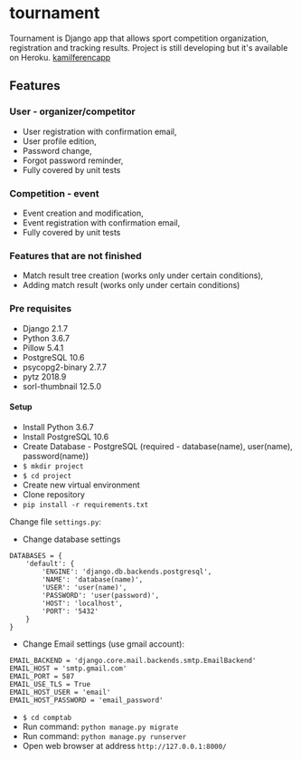  # tournament

Tournament is Django app that allows sport competition organization, registration and tracking results. Project is still developing but it's available on Heroku. 
[kamilferencapp](https://kamilferencapp.herokuapp.com/) 

## Features
### User - organizer/competitor
- User registration with confirmation email,
- User profile edition,
- Password change,
- Forgot password reminder,
- Fully covered by unit tests

### Competition - event
- Event creation and modification,
- Event registration with confirmation email,
- Fully covered by unit tests

### Features that are not finished

- Match result tree creation (works only under certain conditions),
- Adding match result (works only under certain conditions)

### Pre requisites
- Django 2.1.7
- Python 3.6.7
- Pillow 5.4.1
- PostgreSQL 10.6
- psycopg2-binary 2.7.7
- pytz 2018.9
- sorl-thumbnail 12.5.0

#### Setup

- Install Python 3.6.7
- Install PostgreSQL 10.6
- Create Database - PostgreSQL (required - database(name), user(name), password(name))
- ```$ mkdir project```
- ```$ cd project```
- Create new virtual environment
- Clone repository
- ```pip install -r requirements.txt```

Change file ```settings.py```:
- Change database settings
```
DATABASES = {
    'default': {
        'ENGINE': 'django.db.backends.postgresql',
        'NAME': 'database(name)',
        'USER': 'user(name)',
        'PASSWORD': 'user(password)',
        'HOST': 'localhost',
        'PORT': '5432'
    }
}
```
- Change Email settings (use gmail account):
```
EMAIL_BACKEND = 'django.core.mail.backends.smtp.EmailBackend'
EMAIL_HOST = 'smtp.gmail.com'
EMAIL_PORT = 587
EMAIL_USE_TLS = True
EMAIL_HOST_USER = 'email'
EMAIL_HOST_PASSWORD = 'email_password'
```
- ```$ cd comptab```
- Run command: ```python manage.py migrate```
- Run command: ```python manage.py runserver```
- Open web browser at address ```http://127.0.0.1:8000/```
